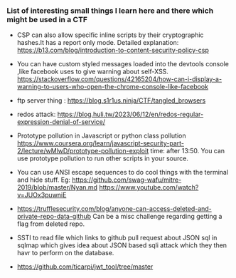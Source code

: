 <h3>List of interesting small things I learn here and there which might be used in a CTF</h3>

- CSP can also allow specific inline scripts by their cryptographic hashes.It has a report only mode. Detailed explanation: https://b13.com/blog/introduction-to-content-security-policy-csp

- You can have custom styled messages loaded into the devtools console ,like facebook uses to give warning about self-XSS. 
https://stackoverflow.com/questions/42165204/how-can-i-display-a-warning-to-users-who-open-the-chrome-console-like-facebook

- ftp server thing : https://blog.s1r1us.ninja/CTF/tangled_browsers

- redos attack: https://blog.huli.tw/2023/06/12/en/redos-regular-expression-denial-of-service/

- Prototype pollution in Javascript or python class pollution
	https://www.coursera.org/learn/javascript-security-part-2/lecture/wMlwD/prototype-pollution-exploit
	time: after 13:50. You can use prototype pollution to run other scripts in your source.
	
- You can use ANSI escape sequences to do cool things with the terminal and hide stuff. 
Eg: https://github.com/swag-wafu/mitre-2019/blob/master/Nyan.md 
	https://www.youtube.com/watch?v=JUOx3puwniE
	
	
- https://trufflesecurity.com/blog/anyone-can-access-deleted-and-private-repo-data-github Can be a misc challenge regarding getting a flag from deleted repo.

- SSTI to read file which links to github pull request about JSON sql in sqlmap which gives idea about JSON based sqli attack which they then havr to perform on the database.


- https://github.com/ticarpi/jwt_tool/tree/master